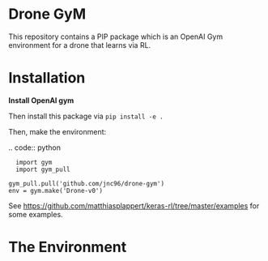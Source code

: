 # Drone GyM

This repository contains a PIP package which is an OpenAI Gym environment for a drone that learns via RL.

# Installation

  <b> Install OpenAI gym </b>

Then install this package via ``pip install -e .``

Then, make the environment:

.. code:: python

	  import gym
	  import gym_pull
    
    gym_pull.pull('github.com/jnc96/drone-gym')
    env = gym.make('Drone-v0')

<div id="basic_usage"></div>

See https://github.com/matthiasplappert/keras-rl/tree/master/examples for some examples.

# The Environment
